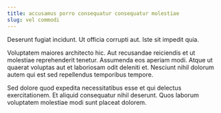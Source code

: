 ```yaml
---
title: accusamus porro consequatur consequatur molestiae
slug: vel commodi
---
```


Deserunt fugiat incidunt. Ut officia corrupti aut. Iste sit impedit quia.

Voluptatem maiores architecto hic. Aut recusandae reiciendis et ut molestiae reprehenderit tenetur. Assumenda eos aperiam modi. Atque ut quaerat voluptas aut et laboriosam odit deleniti et. Nesciunt nihil dolorum autem qui est sed repellendus temporibus tempore.

Sed dolore quod expedita necessitatibus esse et qui delectus exercitationem. Et aliquid consequatur nihil deserunt. Quos laborum voluptatem molestiae modi sunt placeat dolorem.
